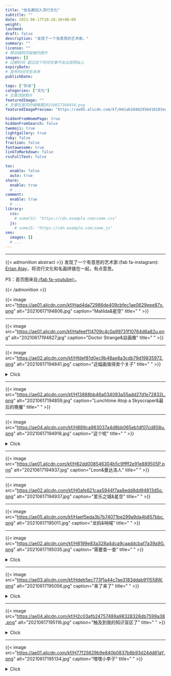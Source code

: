 ```yaml
---
title: "给名画加入流行文化"
subtitle: ""
date: 2021-06-17T20:28:30+08:00
weight: 
lastmod: 
draft: false
description: "发现了一个有意思的艺术家。"
summary: ""
license: ""
# 移动端网页链接的图片
images: []
# 过期时间 超过这个时间文章不会出现网站上
expiryDate: 
# 发布时间可在未来
publishDate: 

tags: ["杂谈"]
categories: ["文化"]
# 文章顶部照片
featuredImage: ""
# 文章在首页的缩略图20210617204454.png
featuredImagePreview: "https://ae05.alicdn.com/kf/H41ab10402956410183edc01371818367v.png"

hiddenFromHomePage: true
hiddenFromSearch: false
twemoji: true
lightgallery: true
ruby: false
fraction: false
fontawesome: true
linkToMarkdown: false
rssFullText: false

toc:
  enable: false
  auto: true
share:
  enable: true
  # ...
comment:
  enable: true
  # ...
library:
  css:
    # someCSS: "https://cdn.example.com/some.css"
  js:
    # someJS: "https://cdn.example.com/some.js"
seo:
  images: []
  # ...
---
```


<!--more-->
---

{{< admonition abstract >}}
发现了一个有意思的艺术家:(fab fa-instagram): [Ertan Atay](https://www.instagram.com/failunfailunmefailun/)，将流行文化和名画拼接在一起，有点意思。

PS：首页图来自[:(fab fa-youtube):](https://www.youtube.com/watch?v=ICxC5ekWnUc)。

{{< /admonition >}}

{{< image src="https://ae01.alicdn.com/kf/Had4da72986de409cbfec1ae0629eee87x.png" alt="20210617194806.jpg" caption="Matilda&星空" title=" " >}}

---

{{< image src="https://ae01.alicdn.com/kf/Hafeef114709c4c0a99731f10764d6a82u.png" alt="20210617194827.jpg" caption="Doctor Strange&自画像" title=" " >}}

---

{{< image src="https://ae02.alicdn.com/kf/Hfdef81d0ec9b48ae8a3cdb79d19835972.png" alt="20210617194841.jpg" caption="这幅画值得卖个关子" title=" " >}}

<details>
<summary>Click</summary>
<p style="color:#00b1ff;text-align:center;"><b>
碧梨&戴珍珠耳环的少女</b></p>
</details>


---

{{< image src="https://ae02.alicdn.com/kf/H13888bb46a034093a55add27d1e72832L.png" alt="20210617194859.jpg" caption="Lunchtime Atop a Skyscraper&最后的晚餐" title=" " >}}

---

{{< image src="https://ae04.alicdn.com/kf/H889ca983037a4d8bb065eb1df07cd858u.png" alt="20210617194918.jpg" caption="这个呢" title=" " >}}

<details>
<summary>Click</summary>
<p style="color:#00b1ff;text-align:center;"><b>
胜利之吻&The Kiss' by Gustav Klimt</b></p>
</details>


---

{{< image src="https://ae01.alicdn.com/kf/H82dd008546304b5c9ffff2e91e889505P.png" alt="20210617194937.jpg" caption="Leon&曼达洛人" title=" " >}}

---

{{< image src="https://ae02.alicdn.com/kf/H0afe621caa5944f7aa8edd8dd94813d5o.png" alt="20210617194937.jpg" caption="爱乐之城&星空" title=" " >}}

---

{{< image src="https://ae05.alicdn.com/kf/Haef5eda3b7b74071be299a9da4b857bbc.png" alt="20210617195011.jpg" caption="龙妈&呐喊" title=" " >}}

---

{{< image src="https://ae02.alicdn.com/kf/H8199e83a328a4dca9caaddcbaf7a39a9G.png" alt="20210617195035.jpg" caption="需要查一查" title=" " >}}

<details>
<summary>Click</summary>
<p style="color:#00b1ff;text-align:center;"><b>老白&王座上的拿破仑一世</b></p>
</details>



---

{{< image src="https://ae03.alicdn.com/kf/Hdeb5ec773f1a44c7ae3183ddab911558W.png" alt="20210617195056.jpg" caption="来了来了" title=" " >}}

<details>
<summary>Click</summary>
<div>
致敬名画怎么能没有《创造亚当》呢？还有昆汀这个足控。
<blockquote>and god created foot! Tag your foot loving friends like Tarantino! 👠</blockquote>
顺带@新海诚。
  </div>
</details>



---

{{< image src="https://ae04.alicdn.com/kf/H2c03afb24757489a98328328db7599a38.png" alt="20210617195116.jpg" caption="触及到我的知识盲区了" title=" " >}}

<details>
<summary>Click</summary>
<p style="color:#00b1ff;text-align:center;"><b><i>Meeting of thirty-five heads of expression</i></b></p>
</details>



---

{{< image src="https://ae01.alicdn.com/kf/H77f25629b9e840b0837b6b93d24dd81aY.png" alt="20210617195134.jpg" caption="嘿嘿小李子" title=" " >}}



<details>
<summary>Click</summary>
<p style="color:#00b1ff;text-align:center;"><b><i>The Wolf of Wall Street</i> & <i>The quiet pet</i></b></p>
</details>

